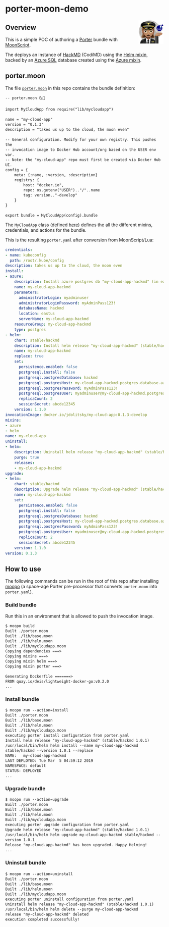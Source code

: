 # porter-moon-demo 

<img align="right" src="https://raw.githubusercontent.com/jdolitsky/moopo/master/moopo.png" width="80x" />

## Overview

This is a simple POC of authoring a [Porter](https://porter.sh/) bundle with [MoonScript](https://moonscript.org/).

The deploys an instance of [HackMD](https://github.com/hackmdio/codimd) (CodiMD) using the [Helm mixin](https://github.com/deislabs/porter-helm), backed by an [Azure SQL](https://azure.microsoft.com/en-us/services/sql-database/) database created using the [Azure mixin](https://github.com/deislabs/porter-azure).
## porter.moon

The file [`porter.moon`](./porter.moon) in this repo contains the bundle definition:

```moon
-- porter.moon 🌜💫

import MyCloudApp from require("lib/mycloudapp")

name = "my-cloud-app"
version = "0.1.3"
description = "️takes us up to the cloud️, the moon even"

-- General configuration. Modify for your own registry. This pushes the
-- invocation image to Docker Hub account/org based on the USER env var.
-- Note: the "my-cloud-app" repo must first be created via Docker Hub UI.
config = {
    meta: {:name, :version, :description}
    registry: {
        host: "docker.io",
        repo: os.getenv("USER").."/"..name
        tag: version.."-develop"
    }
}

export bundle = MyCloudApp(config).bundle
```

The `MyCloudApp` class (defined [here](./lib/mycloudapp.moon)) defines the all the different mixins, credentials, and actions for the bundle. 

This is the resulting `porter.yaml` after conversion from MoonScript/Lua:
```yaml
credentials:
- name: kubeconfig
  path: /root/.kube/config
description: ️takes us up to the cloud️, the moon even
install:
- azure:
    description: Install azure postgres db "my-cloud-app-hackmd" (in eastus)
    name: my-cloud-app-hackmd
    parameters:
      administratorLogin: myadminuser
      administratorLoginPassword: myAdminPass123!
      databaseName: hackmd
      location: eastus
      serverName: my-cloud-app-hackmd
    resourceGroup: my-cloud-app-hackmd
    type: postgres
- helm:
    chart: stable/hackmd
    description: Install helm release "my-cloud-app-hackmd" (stable/hackmd 1.1.0)
    name: my-cloud-app-hackmd
    replace: true
    set:
      persistence.enabled: false
      postgresql.install: false
      postgresql.postgresDatabase: hackmd
      postgresql.postgresHost: my-cloud-app-hackmd.postgres.database.azure.com
      postgresql.postgresPassword: myAdminPass123!
      postgresql.postgresUser: myadminuser@my-cloud-app-hackmd.postgres.database.azure.com
      replicaCount: 2
      sessionSecret: abcde12345
    version: 1.1.0
invocationImage: docker.io/jdolitsky/my-cloud-app:0.1.3-develop
mixins:
- azure
- helm
name: my-cloud-app
uninstall:
- helm:
    description: Uninstall helm release "my-cloud-app-hackmd" (stable/hackmd 1.1.0)
    purge: true
    releases:
    - my-cloud-app-hackmd
upgrade:
- helm:
    chart: stable/hackmd
    description: Upgrade helm release "my-cloud-app-hackmd" (stable/hackmd 1.1.0)
    name: my-cloud-app-hackmd
    set:
      persistence.enabled: false
      postgresql.install: false
      postgresql.postgresDatabase: hackmd
      postgresql.postgresHost: my-cloud-app-hackmd.postgres.database.azure.com
      postgresql.postgresPassword: myAdminPass123!
      postgresql.postgresUser: myadminuser@my-cloud-app-hackmd.postgres.database.azure.com
      replicaCount: 2
      sessionSecret: abcde12345
    version: 1.1.0
version: 0.1.3
```

## How to use

The following commands can be run in the root of this repo after installing [moopo](https://github.com/jdolitsky/moopo) (a space-age Porter pre-processor that converts `porter.moon` into `porter.yaml`).

### Build bundle

Run this in an environment that is allowed to push the invocation image.

```
$ moopo build
Built ./porter.moon
Built ./lib/base.moon
Built ./lib/helm.moon
Built ./lib/mycloudapp.moon
Copying dependencies ===>
Copying mixins ===>
Copying mixin helm ===>
Copying mixin porter ===>

Generating Dockerfile =======>
FROM quay.io/deis/lightweight-docker-go:v0.2.0
...
```

### Install bundle

```
$ moopo run --action=install
Built ./porter.moon
Built ./lib/base.moon
Built ./lib/helm.moon
Built ./lib/mycloudapp.moon
executing porter install configuration from porter.yaml
Install helm release "my-cloud-app-hackmd" (stable/hackmd 1.0.1)
/usr/local/bin/helm helm install --name my-cloud-app-hackmd stable/hackmd --version 1.0.1 --replace
NAME:   my-cloud-app-hackmd
LAST DEPLOYED: Tue Mar  5 04:59:12 2019
NAMESPACE: default
STATUS: DEPLOYED
...
```

### Upgrade bundle
```
$ moopo run --action=upgrade
Built ./porter.moon
Built ./lib/base.moon
Built ./lib/helm.moon
Built ./lib/mycloudapp.moon
executing porter upgrade configuration from porter.yaml
Upgrade helm release "my-cloud-app-hackmd" (stable/hackmd 1.0.1)
/usr/local/bin/helm helm upgrade my-cloud-app-hackmd stable/hackmd --version 1.0.1
Release "my-cloud-app-hackmd" has been upgraded. Happy Helming!
...
```

### Uninstall bundle
```
$ moopo run --action=uninstall
Built ./porter.moon
Built ./lib/base.moon
Built ./lib/helm.moon
Built ./lib/mycloudapp.moon
executing porter uninstall configuration from porter.yaml
Uninstall helm release "my-cloud-app-hackmd" (stable/hackmd 1.0.1)
/usr/local/bin/helm helm delete --purge my-cloud-app-hackmd
release "my-cloud-app-hackmd" deleted
execution completed successfully!
```

